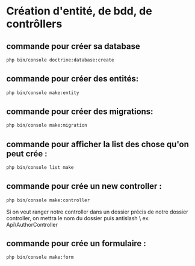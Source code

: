 # Création d'entité, de bdd, de contrôllers


## commande pour créer sa database
```bash
php bin/console doctrine:database:create
```
## commande pour créer des entités: 
```bash
php bin/console make:entity
```
## commande pour créer des migrations: 
```bash
php bin/console make:migration
```
## commande pour afficher la list des chose qu'on peut crée : 
```bash
php bin/console list make 
```
## commande pour crée un new controller : 
```bash
php bin/console make:controller 
```
Si on veut ranger notre controller dans un dossier précis de notre dossier controller, on mettra le nom du dossier puis antislash \ ex:  Api\AuthorController

## commande pour crée un formulaire :
```bash
php bin/console make:form
```
